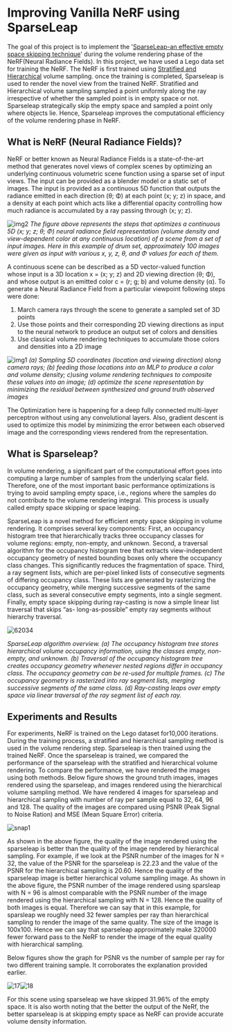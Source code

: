 # Improving Vanilla NeRF using SparseLeap
 
The goal of this project is to implement the '[SparseLeap-an effective empty space skipping technique](https://ieeexplore.ieee.org/stamp/stamp.jsp?tp=&arnumber=8017589)' during the volume rendering phase of the NeRF(Neural Radiance Fields). In this project, we have used a Lego data set for training the NeRF. The NeRF is first trained using [Stratified and Hierarchical](https://arxiv.org/abs/2003.08934) volume sampling. once the training is completed, Sparseleap is used to render the novel view from the trained NeRF. Stratified and Hierarchical volume sampling sampled a point uniformly along the ray irrespective of whether the sampled point is in empty space or not. Sparseleap strategically skip the empty space and sampled a point only where objects lie. Hence, Sparseleap improves the computational efficiency of the volume rendering phase in NeRF.

## What is NeRF (Neural Radiance Fields)?

NeRF or better known as Neural Radiance Fields is a state-of-the-art method that generates novel views of complex scenes by optimizing an underlying 
continuous volumetric scene function using a sparse set of input views. The input can be provided as a blender model or a static set of images.
The input is provided as a continuous 5D function that outputs the radiance emitted in each direction (θ; Φ) at each point (x; y; z) in space, 
and a density at each point which acts like a differential opacity controlling how much radiance is accumulated by a ray passing through (x; y; z).

![img2](https://user-images.githubusercontent.com/90370308/217326977-27fb759e-cd09-4478-97e9-fdb4ac833ec2.png)
*The figure above represents the steps that optimizes a continuous 5D (x; y; z; θ; Φ) neural radiance field representation 
(volume density and view-dependent color at any continuous location) of a scene from a set of input images. Here in this example of drum set, 
approximately 100 images were given as input with various x, y, z, θ, and Φ values for each of them.*

A continuous scene can be described as a 5D vector-valued function whose input is a 3D location x = (x; y; z) and 2D viewing direction (θ; Φ), and whose 
output is an emitted color c = (r; g; b) and volume density (α). To generate a Neural Radiance Field from a particular viewpoint following steps were 
done:
  1. March camera rays through the scene to generate a sampled set of 3D points
  2. Use those points and their corresponding 2D viewing directions as input to the neural network to produce an output set of colors and densities
  3. Use classical volume rendering techniques to accumulate those colors and densities into a 2D image
  
![img1](https://user-images.githubusercontent.com/90370308/217326921-6ed2bf04-27ae-4b7d-85c1-ff4e2165910f.png)
*(a) Sampling 5D coordinates (location and viewing direction) along camera rays; (b) feeding those locations into an MLP to produce a color and 
volume density; c)using volume rendering techniques to composite these values into an image; (d) optimize the scene representation by minimizing 
the residual between synthesized and ground truth observed images*

The Optimization here is happening for a deep fully connected multi-layer perceptron without using any convolutional layers. Also, gradient descent is 
used to optimize this model by minimizing the error between each observed image and the corresponding views rendered from the representation.

## What is Sparseleap?
In volume rendering, a significant part of the computational effort goes into computing a large number of samples from the underlying scalar
field. Therefore, one of the most important basic performance optimizations is trying to avoid sampling empty space, i.e., regions where the samples do not contribute to the volume rendering integral. This process is usually called empty space skipping or space leaping. 

SparseLeap is a novel method for efficient empty space skipping in volume rendering. It comprises several key components: First, an occupancy histogram tree that hierarchically tracks three occupancy classes for volume regions: empty, non-empty, and unknown. Second, a traversal algorithm for the occupancy histogram tree that extracts view-independent occupancy geometry of nested bounding boxes only where the occupancy class changes. This significantly reduces the fragmentation of space. Third, a ray segment lists, which are per-pixel linked lists of consecutive segments of differing occupancy class. These lists are generated by rasterizing the occupancy geometry, while merging successive segments of the same class, such as several consecutive empty segments, into a single segment. Finally, empty space skipping during ray-casting is now a simple linear list traversal that skips “as-
long-as-possible” empty ray segments without hierarchy traversal.

![62034](https://user-images.githubusercontent.com/90370308/217412978-975ae96e-24f6-4143-ac15-fa9399a54a9b.jpg)

*SparseLeap algorithm overview. (a) The occupancy histogram tree stores hierarchical volume occupancy information, using the classes
empty, non-empty, and unknown. (b) Traversal of the occupancy histogram tree creates occupancy geometry whenever nested regions differ in
occupancy class. The occupancy geometry can be re-used for multiple frames. (c) The occupancy geometry is rasterized into ray segment lists,
merging successive segments of the same class. (d) Ray-casting leaps over empty space via linear traversal of the ray segment list of each ray.*

## Experiments and Results

For experiments, NeRF is trained on the Lego dataset for10,000 iterations. During the training process, a stratified and hierarchical sampling method is used in the volume rendering step. Sparseleap is then trained using the trained NeRF. Once the sparseleap is trained, we compared the
performance of the sparseleap with the stratified and hierarchical volume rendering. To compare the performance, we have rendered the images using both methods. Below figure shows the ground truth images, images rendered using the sparseleap, and images rendered using the hierarchical volume sampling method. We have rendered 4 images for sparseleap and hierarchical sampling with number of ray per sample equal to 32, 64, 96 and 128. The quality of the images are compared using PSNR (Peak Signal to Noise Ration) and MSE (Mean Square Error) criteria.

![snap1](https://user-images.githubusercontent.com/90370308/217414600-29ca1bb7-d553-414d-a5ba-94ae376a04f4.png)

As shown in the above figure, the quality of the image rendered using the sparseleap is better than the quality of the image rendered by hierarchical sampling. For example, if we look at the PSNR number of the images for N = 32, the value of the PSNR for the sparseleap is 22.23 and the value of the PSNR for the hierarchical sampling is 20.60. Hence the quality of the sparseleap image is better hierarchical volume sampling image.
As shown in the above figure, the PSNR number of the image rendered using sparsleap with N = 96 is almost comparable with the PSNR number of the image rendered using the hierarchical sampling with N = 128. Hence the quality of both images is equal. Therefore we can say that in this example, for sparsleap we roughly need 32 fewer samples per ray than hierarchical sampling to render the image of the same quality. The size of the image is 100x100. Hence we can say that sparseleap approximately make 320000 fewer forward pass to the NeRF to render the image of the equal quality with hierarchical sampling.

Below figures show the graph for PSNR vs the number of sample per ray for two different training sample. It corroborates the explanation provided earlier.

![17](https://user-images.githubusercontent.com/90370308/217415318-44737d42-d37b-4c59-a3af-854069179a2a.png)![18](https://user-images.githubusercontent.com/90370308/217415333-8cd05498-e05c-4093-92fd-a6ffded446cc.png)

For this scene using sparseleap we have skipped 31.96% of the empty space. It is also worth noting that the better the output of the NeRf, the better sparseleap is at skipping empty space as NeRF can provide accurate volume density information.
